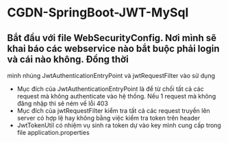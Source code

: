 # CGDN-SpringBoot-JWT-MySql
## Bắt đầu với file WebSecurityConfig. Nơi mình sẽ khai báo các webservice nào bắt buộc phải login và cái nào không. Đồng thời 
mình nhúng JwtAuthenticationEntryPoint và  jwtRequestFilter vào sử dụng
+ Mục đích của JwtAuthenticationEntryPoint là để từ chối tất cả các request mà không authenticate vào hệ thống. Nếu 1 request mà không
đăng nhập thì sẽ ném về lỗi 403
+ Mục đích của jwtRequestFilter kiểm tra tất cả các request truyền lên server có hợp lệ hay không bằng việc kiểm tra token trên header
+ JwtTokenUtil có nhiệm vụ sinh ra token dự vào key mình cung cấp trong file application.properties

